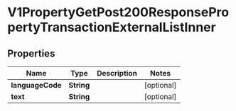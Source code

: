 

# V1PropertyGetPost200ResponsePropertyTransactionExternalListInner


## Properties

| Name | Type | Description | Notes |
|------------ | ------------- | ------------- | -------------|
|**languageCode** | **String** |  |  [optional] |
|**text** | **String** |  |  [optional] |



